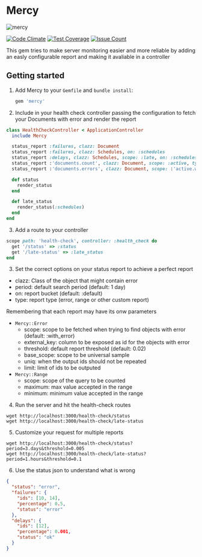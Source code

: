 Mercy
==========

![mercy](https://raw.githubusercontent.com/darthjee/mercy/master/mercy.jpg)

[![Code Climate](https://codeclimate.com/github/darthjee/mercy/badges/gpa.svg)](https://codeclimate.com/github/darthjee/mercy)
[![Test Coverage](https://codeclimate.com/github/darthjee/mercy/badges/coverage.svg)](https://codeclimate.com/github/darthjee/mercy/coverage)
[![Issue Count](https://codeclimate.com/github/darthjee/mercy/badges/issue_count.svg)](https://codeclimate.com/github/darthjee/mercy)

This gem tries to make server monitoring easier and more reliable by adding an easly configurable
report and making it avaliable in a controller

Getting started
---------------
1. Add Mercy to your `Gemfile` and `bundle install`:

    ```ruby
    gem 'mercy'
    ```


2. Include in your health check controller passing the configuration to fetch your Documents
with error and render the report

  ```ruby
  class HealthCheckController < ApplicationController
    include Mercy

    status_report :failures, clazz: Document
    status_report :failures, clazz: Schedules, on: :schedules
    status_report :delays, clazz: Schedules, scope: :late, on: :schedules
    status_report :'documents.count', clazz: Document, scope: :active, type: Mercy::Range, minimum: 100
    status_report :'documents.errors', clazz: Document, scope: :'active.with_error', type: :range, maximum: 1000

    def status
      render_status
    end

    def late_status
      render_status(:schedules)
    end
  end
  ```

3. Add a route to your controller

  ```ruby
  scope path: 'health-check', controller: :health_check do
    get '/status' => :status
    get '/late-status' => :late_status
  end
  ```

3. Set the correct options on your status report to achieve a perfect report
 - clazz: Class of the object that might contain error
 - period: default search period (default: 1 day)
 - on: report bucket (default: :default)
 - type: report type (error, range or other custom report)
 
  Remembering that each report may have its onw parameters

 - ```Mercy::Error```
   - scope: scope to be fetched when trying to find objects with error (default: :with_error)
   - external_key: column to be exposed as id for the objects with error
   - threshold: default report threshold (default: 0.02)
   - base_scope: scope to be universal sample
   - uniq: when the output ids should not be repeated
   - limit: limit of ids to be outputed
 - ```Mercy::Range```
   - scope: scope of the query to be counted
   - maximum: max value accepted in the range
   - minimum: minimum value accepted in the range

4. Run the server and hit the health-check routes

 ```
 wget http://localhost:3000/health-check/status
 wget http://localhost:3000/health-check/late-status
 ```

5. Customize your request for multiple reports
 ```
 wget http://localhost:3000/health-check/status?period=3.days&threshold=0.005
 wget http://localhost:3000/health-check/late-status?period=1.hours&threshold=0.1
 ```

 6. Use the status json to understand what is wrong
 ```json
 {
   "status": "error",
   "failures": {
     "ids": [10, 14],
     "percentage": 0.5,
     "status": "error"
   },
   "delays": {
     "ids": [12],
     "percentage": 0.001,
     "status": "ok"
   }
 }
 ```
